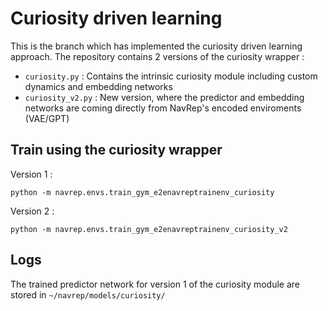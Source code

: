 # Curiosity driven learning 

This is the branch which has implemented the curiosity driven learning approach.
The repository contains 2 versions of the curiosity wrapper :

- `curiosity.py`  : Contains the intrinsic curiosity module including custom dynamics and embedding networks
- `curiosity_v2.py` : New version, where the predictor and embedding networks are coming directly from NavRep's encoded enviroments (VAE/GPT)


## Train using the curiosity wrapper
Version 1 : 
```
python -m navrep.envs.train_gym_e2enavreptrainenv_curiosity
```
Version 2 : 
```
python -m navrep.envs.train_gym_e2enavreptrainenv_curiosity_v2
```

## Logs
The trained predictor network for version 1 of the curiosity module are stored in `~/navrep/models/curiosity/`
